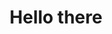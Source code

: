 ---
permalink: /
title: "Hello there"
excerpt: "About me"
author_profile: true
redirect_from: 
  - /about/
  - /about.html
---